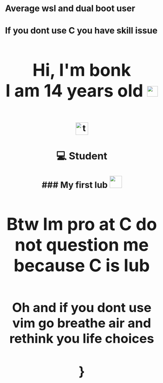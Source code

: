 <h1>Average wsl and dual boot user<h1>
<h1>If you dont use C you have skill issue<h1>
<div align="center">
 <h1> Hi, I'm bonk <br>I am 14 years old <img src="https://media.giphy.com/media/hvRJCLFzcasrR4ia7z/giphy.gif" width="35px"></h1>
</div>
<br>
<div align="center">  
  <a href="https://twitter.com/theBonkSenpai_" target="_blank">
    <img align="center" alt="theBonkSenpai | Twitter" width="41px" src="https://raw.githubusercontent.com/anuraghazra/anuraghazra/master/assets/twitter.svg" />
  </a>
<div align="center">
<h3>💻 Student</h3>

</div>
### My first lub
<code><img height="40" src="https://progressbar.tw/uploads/course/card_image/11/large_C_lang.png" height = "40"></code>
<h1>Btw Im pro at C do not question me because C is lub<h1>

<h2>Oh and if you dont use vim go breathe air and rethink you life choices<h2>

 }
 
 


<br>

